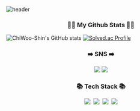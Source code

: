 ![header](https://capsule-render.vercel.app/api?type=wave&color=auto&height=300&section=header&text=Hi%20there👋&fontSize=90)

<h3 align="center">👩‍💻 My Github Stats 👩‍💻</h3>

  ![ChiWoo-Shin's GitHub stats](https://github-readme-stats.vercel.app/api?username=ChiWoo-Shin&show_icons=true&theme=radical)
  [![Solved.ac Profile](http://mazassumnida.wtf/api/v2/generate_badge?boj=shin8037)](https://solved.ac/shin8037/)



<h3 align="center">➡️ SNS ➡️</h3>
<p align="center">
<a href="https://velog.io/@shin8037" target="_blank"><img src="https://img.shields.io/badge/Velog-20c997?style=flat-square&logo=Velog&logoColor=white"/></a>
  <a href="https://www.linkedin.com/in/chiwoo-shin-585896202/" target="_blank"><img src="https://img.shields.io/badge/LinkedIn-0a66c2?style=flat-square&logo=LinkedIn&logoColor=white"/></a>
</p>


<h3 align="center">📚 Tech Stack 📚</h3>
<p align="center">
  <img src="https://img.shields.io/badge/Python-3766AB?style=flat-square&logo=Python&logoColor=white"/></a>&nbsp
  <img src="https://img.shields.io/badge/React-61dafb?style=flat-square&logo=React&logoColor=white"/></a>&nbsp 
  <img src="https://img.shields.io/badge/Redux-764abc?style=flat-square&logo=Redux&logoColor=white"/></a>&nbsp 
  <img src="https://img.shields.io/badge/-a8b9cc?style=flat-square&logo=C&logoColor=white"/></a>
</p>


<!--
**ChiWoo-Shin/ChiWoo-Shin** is a ✨ _special_ ✨ repository because its `README.md` (this file) appears on your GitHub profile.
<img src="https://img.shields.io/badge/C-a8b9cc?style=flat-square&logo=C&logoColor=white"/></a>&nbsp 
Here are some ideas to get you started:

- 🔭 I’m currently working on ...
- 🌱 I’m currently learning ...
- 👯 I’m looking to collaborate on ...
- 🤔 I’m looking for help with ...
- 💬 Ask me about ...
- 📫 How to reach me: ...
- 😄 Pronouns: ...
- ⚡ Fun fact: ...
-->
